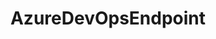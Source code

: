 ---
optionsClassName: AzureDevOpsEndpointOptions
optionsClassFullName: MigrationTools.Endpoints.AzureDevOpsEndpointOptions
configurationSamples:
- name: defaults
  description: 
  code: >-
    {
      "MigrationTools": {
        "EndpointDefaults": {
          "AzureDevOpsEndpoint": []
        }
      }
    }
  sampleFor: MigrationTools.Endpoints.AzureDevOpsEndpointOptions
- name: Classic
  description: 
  code: >-
    {
      "$type": "AzureDevOpsEndpointOptions",
      "Enabled": false,
      "AuthenticationMode": 0,
      "AccessToken": null,
      "Organisation": null,
      "Project": null,
      "ReflectedWorkItemIdField": null,
      "Name": null,
      "EndpointEnrichers": null
    }
  sampleFor: MigrationTools.Endpoints.AzureDevOpsEndpointOptions
description: missng XML code comments
className: AzureDevOpsEndpoint
typeName: Endpoints
architecture: 
options:
- parameterName: AccessToken
  type: String
  description: missng XML code comments
  defaultValue: missng XML code comments
- parameterName: AuthenticationMode
  type: AuthenticationMode
  description: missng XML code comments
  defaultValue: missng XML code comments
- parameterName: Enabled
  type: Boolean
  description: missng XML code comments
  defaultValue: missng XML code comments
- parameterName: EndpointEnrichers
  type: List
  description: missng XML code comments
  defaultValue: missng XML code comments
- parameterName: Name
  type: String
  description: missng XML code comments
  defaultValue: missng XML code comments
- parameterName: Organisation
  type: String
  description: missng XML code comments
  defaultValue: missng XML code comments
- parameterName: Project
  type: String
  description: missng XML code comments
  defaultValue: missng XML code comments
- parameterName: ReflectedWorkItemIdField
  type: String
  description: missng XML code comments
  defaultValue: missng XML code comments
status: missng XML code comments
processingTarget: missng XML code comments
classFile: /src/MigrationTools.Clients.AzureDevops.Rest/Endpoints/AzureDevOpsEndpoint.cs
optionsClassFile: /src/MigrationTools.Clients.AzureDevops.Rest/Endpoints/AzureDevOpsEndpointOptions.cs

redirectFrom:
- /Reference/Endpoints/AzureDevOpsEndpointOptions/
layout: reference
toc: true
permalink: /Reference/Endpoints/AzureDevOpsEndpoint/
title: AzureDevOpsEndpoint
categories:
- Endpoints
- 
topics:
- topic: notes
  path: /Endpoints/AzureDevOpsEndpoint-notes.md
  exists: false
  markdown: ''
- topic: introduction
  path: /Endpoints/AzureDevOpsEndpoint-introduction.md
  exists: false
  markdown: ''

---